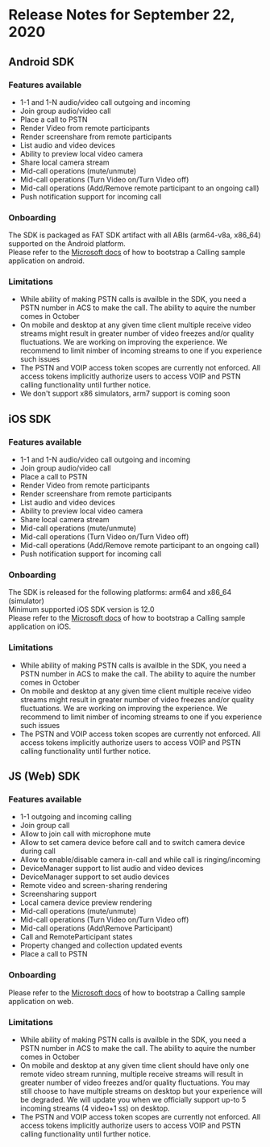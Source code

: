 # Release Notes for September 22, 2020

## Android SDK

### Features available
*   1-1 and 1-N audio/video call outgoing and incoming
*   Join group audio/video call
*   Place a call to PSTN
*   Render Video from remote participants
*   Render screenshare from remote participants
*   List audio and video devices
*   Ability to preview local video camera
*   Share local camera stream
*   Mid-call operations (mute/unmute)
*   Mid-call operations (Turn Video on/Turn Video off)
*   Mid-call operations (Add/Remove remote participant to an ongoing call)
*   Push notification support for incoming call

### Onboarding
The SDK is packaged as FAT SDK artifact with all ABIs (arm64-v8a, x86_64) supported on the Android platform.
<br/>Please refer to the [Microsoft docs](https://review.docs.microsoft.com/en-us/azure/project-spool/quickstarts/voice-video-calling/getting-started-with-calling) of how to bootstrap a Calling sample application on android.

### Limitations
* While ability of making PSTN calls is availble in the SDK, you need a PSTN number in ACS to make the call. The ability to aquire the number comes in October
* On mobile and desktop at any given time client multiple receive video streams might result in greater number of video freezes and/or quality fluctuations. We are working on improving the experience. We recommend to limit nimber of incoming streams to one if you experience such issues
* The PSTN and VOIP access token scopes are currently not enforced. All access tokens implicitly authorize users to access VOIP and PSTN calling functionality until further notice. 
*  We don't support x86 simulators, arm7 support is coming soon

## iOS SDK

### Features available

*   1-1 and 1-N audio/video call outgoing and incoming
*   Join group audio/video call
*   Place a call to PSTN
*   Render Video from remote participants
*   Render screenshare from remote participants
*   List audio and video devices
*   Ability to preview local video camera
*   Share local camera stream
*   Mid-call operations (mute/unmute)
*   Mid-call operations (Turn Video on/Turn Video off)
*   Mid-call operations (Add/Remove remote participant to an ongoing call)
*   Push notification support for incoming call

### Onboarding
The SDK is released for the following platforms: arm64 and x86_64 (simulator)
<br/>Minimum supported iOS SDK version is 12.0
<br/>Please refer to the [Microsoft docs](https://review.docs.microsoft.com/en-us/azure/project-spool/quickstarts/voice-video-calling/getting-started-with-calling) of how to bootstrap a Calling sample application on iOS.

### Limitations
* While ability of making PSTN calls is availble in the SDK, you need a PSTN number in ACS to make the call. The ability to aquire the number comes in October
* On mobile and desktop at any given time client multiple receive video streams might result in greater number of video freezes and/or quality fluctuations. We are working on improving the experience. We recommend to limit nimber of incoming streams to one if you experience such issues
* The PSTN and VOIP access token scopes are currently not enforced. All access tokens implicitly authorize users to access VOIP and PSTN calling functionality until further notice. 

## JS (Web) SDK

### Features available
*   1-1 outgoing and incoming calling
*   Join group call
*   Allow to join call with microphone mute
*   Allow to set camera device before call and to switch camera device during call
*   Allow to enable/disable camera in-call and while call is ringing/incoming
*   DeviceManager support to list audio and video devices
*   DeviceManager support to set audio devices
*   Remote video and screen-sharing rendering
*   Screensharing support
*   Local camera device preview rendering
*   Mid-call operations (mute/unmute)
*   Mid-call operations (Turn Video on/Turn Video off)
*   Mid-call operations (Add\Remove Participant)
*   Call and RemoteParticipant states
*   Property changed and collection updated events
*   Place a call to PSTN

### Onboarding
Please refer to the [Microsoft docs](https://review.docs.microsoft.com/en-us/azure/project-spool/quickstarts/voice-video-calling/getting-started-with-calling) of how to bootstrap a Calling sample application on web.

### Limitations
* While ability of making PSTN calls is availble in the SDK, you need a PSTN number in ACS to make the call. The ability to aquire the number comes in October
* On mobile and desktop at any given time client should have only one remote video stream running, multiple receive streams will result in greater number of video freezes and/or quality fluctuations. You may still choose to have multiple streams on desktop but your experience will be degraded. We will update you when we officially support up-to 5 incoming streams (4 video+1 ss) on desktop.
* The PSTN and VOIP access token scopes are currently not enforced. All access tokens implicitly authorize users to access VOIP and PSTN calling functionality until further notice. 

